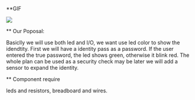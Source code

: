 
**GIF

![](https://github.com/Maxi0427/ESE519_lab2b/blob/main/bread.gif)

** Our Poposal:

Basiclly we will use both led and I/O, we want use led color to show the idendtity.
First we will have a identity pass as a password. 
If the user entered the true password, the led shows green, otherwise it blink red. 
The whole plan can be used as a security check may be later we will add a sensor to expand the identity. 

** Component require

leds and resistors, breadboard and wires.

